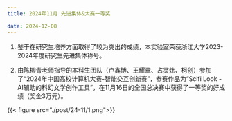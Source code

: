 ```yaml
---
title: 2024年11月 先进集体&大赛一等奖

date: 2024-12-08
---
```


<!--more-->

1. 鉴于在研究生培养方面取得了较为突出的成绩，本实验室荣获浙江大学2023-2024年度研究生先进集体称号。

2. 由陈柳青老师指导的本科生团队（卢鑫博、王耀章、占灵炜、柯创）参加了“2024年中国高校计算机大赛-智能交互创新赛”，参赛作品为“Scifi Look - AI辅助的科幻文学创作工具”，在11月16日的全国总决赛中获得了一等奖的好成绩（奖金3万元）。

{{< figure src="./post/24-11/1.png">}}
